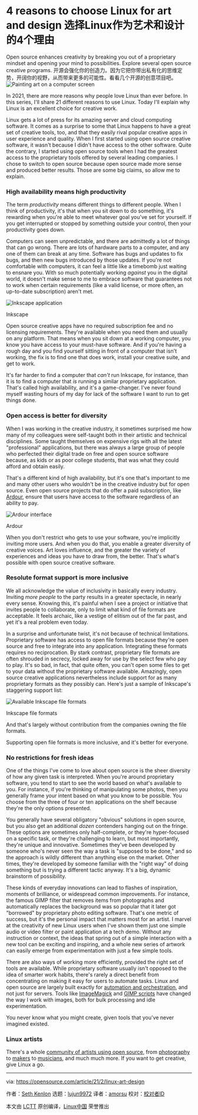 [#]: collector: (lujun9972)
[#]: translator: (amorsu)
[#]: reviewer: ( )
[#]: publisher: ( )
[#]: url: ( )
[#]: subject: (4 reasons to choose Linux for art and design)
[#]: via: (https://opensource.com/article/21/2/linux-art-design)
[#]: author: (Seth Kenlon https://opensource.com/users/seth)

4 reasons to choose Linux for art and design
选择Linux作为艺术和设计的4个理由
======
Open source enhances creativity by breaking you out of a proprietary
mindset and opening your mind to possibilities. Explore several open
source creative programs.
开源会强化你的创造力。因为它把你带出私有化的思维定势，开阔你的视野，从而带来更多的可能性。看看几个开源的创意项目吧。
![Painting art on a computer screen][1]

In 2021, there are more reasons why people love Linux than ever before. In this series, I'll share 21 different reasons to use Linux. Today I'll explain why Linux is an excellent choice for creative work.

Linux gets a lot of press for its amazing server and cloud computing software. It comes as a surprise to some that Linux happens to have a great set of creative tools, too, and that they easily rival popular creative apps in user experience and quality. When I first started using open source creative software, it wasn't because I didn't have access to the other software. Quite the contrary, I started using open source tools when I had the greatest access to the proprietary tools offered by several leading companies. I chose to switch to open source because open source made more sense and produced better results. Those are some big claims, so allow me to explain.

### High availability means high productivity

The term _productivity_ means different things to different people. When I think of productivity, it's that when you sit down to do something, it's rewarding when you're able to meet whatever goal you've set for yourself. If you get interrupted or stopped by something outside your control, then your productivity goes down.

Computers can seem unpredictable, and there are admittedly a lot of things that can go wrong. There are lots of hardware parts to a computer, and any one of them can break at any time. Software has bugs and updates to fix bugs, and then new bugs introduced by those updates. If you're not comfortable with computers, it can feel a little like a timebomb just waiting to ensnare you. With so much potentially working _against_ you in the digital world, it doesn't make sense to me to embrace software that guarantees not to work when certain requirements (like a valid license, or more often, an up-to-date subscription) aren't met.

![Inkscape application][2]

Inkscape

Open source creative apps have no required subscription fee and no licensing requirements. They're available when you need them and usually on any platform. That means when you sit down at a working computer, you know you have access to your must-have software. And if you're having a rough day and you find yourself sitting in front of a computer that isn't working, the fix is to find one that does work, install your creative suite, and get to work.

It's far harder to find a computer that _can't_ run Inkscape, for instance, than it is to find a computer that _is_ running a similar proprietary application. That's called high availability, and it's a game-changer. I've never found myself wasting hours of my day for lack of the software I want to run to get things done.

### Open access is better for diversity

When I was working in the creative industry, it sometimes surprised me how many of my colleagues were self-taught both in their artistic and technical disciplines. Some taught themselves on expensive rigs with all the latest "professional" applications, but there was always a large group of people who perfected their digital trade on free and open source software because, as kids or as poor college students, that was what they could afford and obtain easily.

That's a different kind of high availability, but it's one that's important to me and many other users who wouldn't be in the creative industry but for open source. Even open source projects that do offer a paid subscription, like [Ardour][3], ensure that users have access to the software regardless of an ability to pay.

![Ardour interface][4]

Ardour

When you don't restrict who gets to use your software, you're implicitly inviting more users. And when you do that, you enable a greater diversity of creative voices. Art loves influence, and the greater the variety of experiences and ideas you have to draw from, the better. That's what's possible with open source creative software.

### Resolute format support is more inclusive

We all acknowledge the value of inclusivity in basically every industry. Inviting _more people_ to the party results in a greater spectacle, in nearly every sense. Knowing this, it's painful when I see a project or initiative that invites people to collaborate, only to limit what kind of file formats are acceptable. It feels archaic, like a vestige of elitism out of the far past, and yet it's a real problem even today.

In a surprise and unfortunate twist, it's not because of technical limitations. Proprietary software has access to open file formats because they're open source and free to integrate into any application. Integrating these formats requires no reciprocation. By stark contrast, proprietary file formats are often shrouded in secrecy, locked away for use by the select few who pay to play. It's so bad, in fact, that quite often, you can't open some files to get to your data without the proprietary software available. Amazingly, open source creative applications nevertheless include support for as many proprietary formats as they possibly can. Here's just a sample of Inkscape's staggering support list:

![Available Inkscape file formats][5]

Inkscape file formats

And that's largely without contribution from the companies owning the file formats.

Supporting open file formats is more inclusive, and it's better for everyone.

### No restrictions for fresh ideas

One of the things I've come to love about open source is the sheer diversity of how any given task is interpreted. When you're around proprietary software, you tend to start to see the world based on what's available to you. For instance, if you're thinking of manipulating some photos, then you generally frame your intent based on what you know to be possible. You choose from the three of four or ten applications on the shelf because they're the only options presented.

You generally have several obligatory "obvious" solutions in open source, but you also get an additional _dozen_ contenders hanging out on the fringe. These options are sometimes only half-complete, or they're hyper-focused on a specific task, or they're challenging to learn, but most importantly, they're unique and innovative. Sometimes they've been developed by someone who's never seen the way a task is "supposed to be done," and so the approach is wildly different than anything else on the market. Other times, they're developed by someone familiar with the "right way" of doing something but is trying a different tactic anyway. It's a big, dynamic brainstorm of possibility.

These kinds of everyday innovations can lead to flashes of inspiration, moments of brilliance, or widespread common improvements. For instance, the famous GIMP filter that removes items from photographs and automatically replaces the background was so popular that it later got "borrowed" by proprietary photo editing software. That's one metric of success, but it's the personal impact that matters most for an artist. I marvel at the creativity of new Linux users when I've shown them just one simple audio or video filter or paint application at a tech demo. Without any instruction or context, the ideas that spring out of a simple interaction with a new tool can be exciting and inspiring, and a whole new series of artwork can easily emerge from experimentation with just a few simple tools.

There are also ways of working more efficiently, provided the right set of tools are available. While proprietary software usually isn't opposed to the idea of smarter work habits, there's rarely a direct benefit from concentrating on making it easy for users to automate tasks. Linux and open source are largely built exactly for [automation and orchestration][6], and not just for servers. Tools like [ImageMagick][7] and [GIMP scripts][8] have changed the way I work with images, both for bulk processing and idle experimentation.

You never know what you might create, given tools that you've never imagined existed.

### Linux artists

There's a whole [community of artists using open source][9], from [photography][10] to [makers][11] to [musicians][12], and much much more. If you want to get creative, give Linux a go.

--------------------------------------------------------------------------------

via: https://opensource.com/article/21/2/linux-art-design

作者：[Seth Kenlon][a]
选题：[lujun9972][b]
译者：[amorsu](https://github.com/amorsu)
校对：[校对者ID](https://github.com/校对者ID)

本文由 [LCTT](https://github.com/LCTT/TranslateProject) 原创编译，[Linux中国](https://linux.cn/) 荣誉推出

[a]: https://opensource.com/users/seth
[b]: https://github.com/lujun9972
[1]: https://opensource.com/sites/default/files/styles/image-full-size/public/lead-images/painting_computer_screen_art_design_creative.png?itok=LVAeQx3_ (Painting art on a computer screen)
[2]: https://opensource.com/sites/default/files/inkscape_0.jpg
[3]: https://community.ardour.org/subscribe
[4]: https://opensource.com/sites/default/files/ardour.jpg
[5]: https://opensource.com/sites/default/files/formats.jpg
[6]: https://opensource.com/article/20/11/orchestration-vs-automation
[7]: https://opensource.com/life/16/6/fun-and-semi-useless-toys-linux#imagemagick
[8]: https://opensource.com/article/21/1/gimp-scripting
[9]: https://librearts.org
[10]: https://pixls.us
[11]: https://www.redhat.com/en/blog/channel/red-hat-open-studio
[12]: https://linuxmusicians.com
